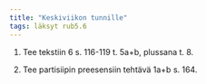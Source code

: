 ```yaml
---
title: "Keskiviikon tunnille"
tags: läksyt rub5.6
---
```


1. Tee tekstiin 6 s. 116-119 t. 5a+b, plussana t. 8.

2. Tee partisiipin preesensiin tehtävä 1a+b s. 164.